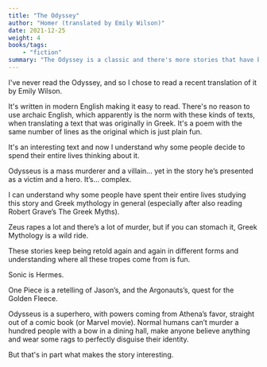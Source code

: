 ```yaml
---
title: "The Odyssey"
author: "Homer (translated by Emily Wilson)"
date: 2021-12-25
weight: 4
books/tags:
    - "fiction"
summary: "The Odyssey is a classic and there's more stories that have been inspired by it than I can count. After reading it, you'll be able to see it echoed everywhere you look."
---
```

I've never read the Odyssey, and so I chose to read a recent translation of it by Emily Wilson.

It's written in modern English making it easy to read. There's no reason to use archaic English, which apparently is the norm with these kinds of texts, when translating a text that was originally in Greek. It's a poem with the same number of lines as the original which is just plain fun.

It's an interesting text and now I understand why some people decide to spend their entire lives thinking about it.

Odysseus is a mass murderer and a villain… yet in the story he’s presented as a victim and a hero. It’s… complex.

I can understand why some people have spent their entire lives studying this story and Greek mythology in general (especially after also reading Robert Grave’s The Greek Myths).

Zeus rapes a lot and there’s a lot of murder, but if you can stomach it, Greek Mythology is a wild ride.

These stories keep being retold again and again in different forms and understanding where all these tropes come from is fun.

Sonic is Hermes.

One Piece is a retelling of Jason’s, and the Argonauts’s, quest for the Golden Fleece.

Odysseus is a superhero, with powers coming from Athena’s favor, straight out of a comic book (or Marvel movie). Normal humans can’t murder a hundred people with a bow in a dining hall, make anyone believe anything and wear some rags to perfectly disguise their identity.

But that's in part what makes the story interesting.
